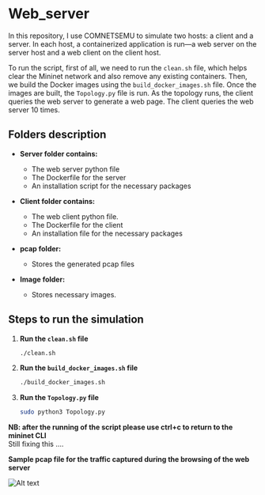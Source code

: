 # Web_server

In this repository, I use COMNETSEMU to simulate two hosts: a client and a server. In each host, a containerized application is run—a web server on the server host and a web client on the client host. 

To run the script, first of all, we need to run the `clean.sh` file, which helps clear the Mininet network and also remove any existing containers. Then, we build the Docker images using the `build_docker_images.sh` file. Once the images are built, the `Topology.py` file is run. As the topology runs, the client queries the web server to generate a web page. The client queries the web server 10 times.

## Folders description

- **Server folder contains:**
  - The web server python file
  - The Dockerfile for the server
  - An installation script for the necessary packages

- **Client folder contains:**
  - The web client python file.
  - The Dockerfile for the client
  - An installation file for the necessary packages

- **pcap folder:**
  - Stores the generated pcap files

- **Image folder:**
  - Stores necessary images.


## Steps to run the simulation

1. **Run the `clean.sh` file**
   ```bash
   ./clean.sh

2. **Run the `build_docker_images.sh` file**
   ```bash
   ./build_docker_images.sh

3. **Run the `Topology.py` file**
   ```bash
   sudo python3 Topology.py

**NB: after the running of the script please use ctrl+c to return to the mininet CLI** <br>
Still fixing  this ....

**Sample pcap file for the traffic captured during the browsing of the web server**

![Alt text](https://github.com/johnsengendo/Web_sever/blob/main/Images/Screenshot%202024-07-01%20143046.png)


